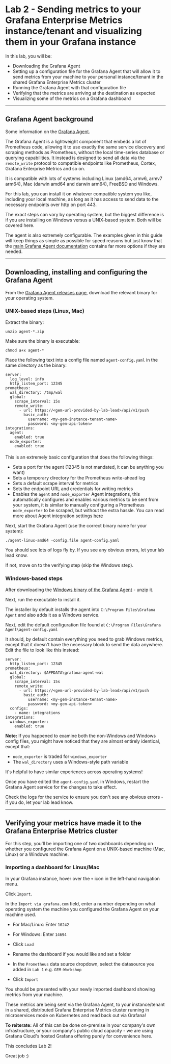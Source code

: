 # Lab 2 - Sending metrics to your Grafana Enterprise Metrics instance/tenant and visualizing them in your Grafana instance

In this lab, you will be:
- Downloading the Grafana Agent
- Setting up a configuration file for the Grafana Agent that will allow it to send metrics from your machine to your personal instance/tenant in the shared Grafana Enterprise Metrics cluster
- Running the Grafana Agent with that configuration file
- Verifying that the metrics are arriving at the destination as expected
- Visualizing some of the metrics on a Grafana dashboard

---

## Grafana Agent background
Some information on the [Grafana Agent](https://github.com/grafana/agent/).

The Grafana Agent is a lightweight component that embeds a lot of Prometheus code, allowing it to use exactly the same service discovery and scraping methods as Prometheus, without the local time-series database or querying capabilities. It instead is designed to send all data via the `remote_write` protocol to compatible endpoints like Prometheus, Cortex, Grafana Enterprise Metrics and so on.

It is compatible with lots of systems including Linux (amd64, armv6, armv7 arm64), Mac (darwin amd64 and darwin arm64), FreeBSD and Windows.

For this lab, you can install it on whatever compatible system you like, including your local machine, as long as it has access to send data to the necessary endpoints over http on port 443.

The exact steps can vary by operating system, but the biggest difference is if you are installing on Windows versus a UNIX-based system. Both will be covered here.

The agent is also extremely configurable. The examples given in this guide will keep things as simple as possible for speed reasons but just know that the [main Grafana Agent documentation](https://grafana.com/docs/agent/latest/) contains far more options if they are needed.

---

## Downloading, installing and configuring the Grafana Agent

From the [Grafana Agent releases page](https://github.com/grafana/agent/releases), download the relevant binary for your operating system.

### **UNIX-based steps (Linux, Mac)**

Extract the binary:

`unzip agent-*.zip`

Make sure the binary is executable:

`chmod a+x agent-*`

Place the following text into a config file named `agent-config.yaml` in the same directory as the binary:

```
server:
  log_level: info
  http_listen_port: 12345
prometheus:
  wal_directory: /tmp/wal
  global:
    scrape_interval: 15s
    remote_write:
      - url: https://<gem-url-provided-by-lab-lead>/api/v1/push
        basic_auth:
          username: <my-gem-instance-tenant-name>
          password: <my-gem-api-token>
integrations:
  agent:
    enabled: true
  node_exporter:
    enabled: true
```
####
This is an extremely basic configuration that does the following things:

- Sets a port for the agent (12345 is not mandated, it can be anything you want)
- Sets a temporary directory for the Prometheus write-ahead log
- Sets a default scrape interval for metrics
- Sets the endpoint URL and credentials for writing metrics
- Enables the `agent` and `node_exporter` Agent integrations, this automatically configures and enables various metrics to be sent from your system, it is similar to manually configuring a Prometheus `node_exporter` to be scraped, but without the extra hassle. You can read more about Agent integration settings [here](https://grafana.com/docs/agent/latest/configuration/integrations/)

Next, start the Grafana Agent (use the correct binary name for your system):

`./agent-linux-amd64 -config.file agent-config.yaml`

You should see lots of logs fly by. If you see any obvious errors, let your lab lead know.

If not, move on to the verifying step (skip the Windows step).

### **Windows-based steps**

After downloading the [Windows binary of the Grafana Agent](https://github.com/grafana/agent/releases/download/v0.18.0/agent-windows-amd64.exe.zip) - unzip it.

Next, run the executable to install it.

The installer by default installs the agent into `C:\Program Files\Grafana Agent` and also adds it as a Windows service.

Next, edit the default configuration file found at `C:\Program Files\Grafana Agent\agent-config.yaml`

It should, by default contain everything you need to grab Windows metrics, except that it doesn't have the necessary block to send the data anywhere. Edit the file to look like this instead:

```
server:
  http_listen_port: 12345
prometheus:
  wal_directory: $APPDATA\grafana-agent-wal
  global:
    scrape_interval: 15s
    remote_write:
      - url: https://<gem-url-provided-by-lab-lead>/api/v1/push
        basic_auth:
          username: <my-gem-instance-tenant-name>
          password: <my-gem-api-token>
  configs:
    - name: integrations
integrations:
  windows_exporter:
    enabled: true
```

**Note:** If you happened to examine both the non-Windows and Windows config files, you might have noticed that they are almost entirely identical, except that:
- `node_exporter` is traded for `windows_exporter`
- The `wal_directory` uses a Windows-style path variable

It's helpful to have similar experiences across operating systems!

Once you have edited the `agent-config.yaml` in Windows, restart the Grafana Agent service for the changes to take effect.

Check the logs for the service to ensure you don't see any obvious errors - if you do, let your lab lead know.

---
## Verifying your metrics have made it to the Grafana Enterprise Metrics cluster

For this step, you'll be importing one of two dashboards depending on whether you configured the Grafana Agent on a UNIX-based machine (Mac, Linux) or a Windows machine.

### **Importing a dashboard for Linux/Mac**

In your Grafana instance, hover over the `+` icon in the left-hand navigation menu.

Click `Import`.

In the `Import via grafana.com` field, enter a number depending on what operating system the machine you configured the Grafana Agent on your machine used.

- For Mac/Linux: Enter `10242`

- For Windows: Enter `14694`

- Click `Load`

- Rename the dashboard if you would like and set a folder

- In the `Prometheus` data source dropdown, select the datasource you added in `Lab 1` e.g. `GEM-Workshop`

- Click `Import`

You should be presented with your newly imported dashboard showing metrics from your machine.

These metrics are being sent via the Grafana Agent, to your instance/tenant in a shared, distributed Grafana Enterprise Metrics cluster running in microservices mode on Kubernetes and read back out via Grafana!

**To reiterate:** All of this can be done on-premise in your company's own infrastructure, or your company's public cloud capacity - we are using Grafana Cloud's hosted Grafana offering purely for convenience here.

This concludes Lab 2!

Great job :)
